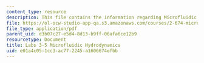 ```yaml
---
content_type: resource
description: This file contains the information regarding Microfluidic Hydrodynamics.
file: https://ol-ocw-studio-app-qa.s3.amazonaws.com/courses/2-674-micro-nano-engineering-laboratory-spring-2016/e01a4c051cc3ac772245a1606674efbb_MIT2_674S16_LabNote3_5.pdf
file_type: application/pdf
parent_uid: d3b07c27-e5d4-8d13-b9ff-06afa6ce12b9
resourcetype: Document
title: Labs 3-5 Microfluidic Hydrodynamics
uid: e01a4c05-1cc3-ac77-2245-a1606674efbb
---
```

